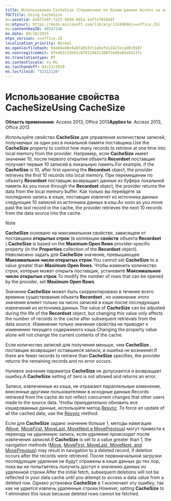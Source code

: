 ```yaml
---
title: Использование CacheSize (Справочник по базам данных Access на компьютере)
TOCTitle: Using CacheSize
ms:assetid: b1677a9f-f22f-9456-0d2a-1ef7cf81bbdf
ms:mtpsurl: https://msdn.microsoft.com/library/JJ249846(v=office.15)
ms:contentKeyID: 48547148
ms.date: 09/18/2015
mtps_version: v=office.15
localization_priority: Normal
ms.openlocfilehash: 94e84ad8c8a87a6537c1abefe12427ecad0c0187
ms.sourcegitcommit: 8fe462c32b91c87911942c188f3445e85a54137c
ms.translationtype: MT
ms.contentlocale: ru-RU
ms.lasthandoff: 04/23/2019
ms.locfileid: "32312126"
---
```

# <a name="using-cachesize"></a><span data-ttu-id="5e718-102">Использование свойства CacheSize</span><span class="sxs-lookup"><span data-stu-id="5e718-102">Using CacheSize</span></span>

<span data-ttu-id="5e718-103">**Область применения**: Access 2013, Office 2013</span><span class="sxs-lookup"><span data-stu-id="5e718-103">**Applies to**: Access 2013, Office 2013</span></span>

<span data-ttu-id="5e718-104">Используйте свойство **CacheSize** для управления количеством записей, получаемых за один раз в локальной памяти поставщика.</span><span class="sxs-lookup"><span data-stu-id="5e718-104">Use the **CacheSize** property to control how many records to retrieve at one time into local memory from the provider.</span></span> <span data-ttu-id="5e718-105">Например, если **CacheSize** имеет значение 10, после первого открытия объекта **Recordset** поставщик получает первые 10 записей в локальную память.</span><span class="sxs-lookup"><span data-stu-id="5e718-105">For example, if the **CacheSize** is 10, after first opening the **Recordset** object, the provider retrieves the first 10 records into local memory.</span></span> <span data-ttu-id="5e718-106">При перемещении по объекту **Recordset** поставщик возвращает данные из буфера локальной памяти.</span><span class="sxs-lookup"><span data-stu-id="5e718-106">As you move through the **Recordset** object, the provider returns the data from the local memory buffer.</span></span> <span data-ttu-id="5e718-107">Как только вы перейдете за последнюю запись в кэше, поставщик извлечет из источника данных следующие 10 записей из источника данных в кэш.</span><span class="sxs-lookup"><span data-stu-id="5e718-107">As soon as you move past the last record in the cache, the provider retrieves the next 10 records from the data source into the cache.</span></span>

> [!NOTE]
> <span data-ttu-id="5e718-108">**CacheSize** основано на максимальном свойстве, зависящем от поставщика **открытых строк** (в коллекции **свойств** объекта **Recordset** ).</span><span class="sxs-lookup"><span data-stu-id="5e718-108">**CacheSize** is based on the **Maximum Open Rows** provider-specific property (in the **Properties** collection of the **Recordset** object).</span></span> <span data-ttu-id="5e718-109">Невозможно задать для **CacheSize** значение, превышающее **Максимальное число открытых строк**.</span><span class="sxs-lookup"><span data-stu-id="5e718-109">You cannot set **CacheSize** to a value greater than **Maximum Open Rows**.</span></span> <span data-ttu-id="5e718-110">Чтобы изменить количество строк, которые может открыть поставщик, установите **Максимальное число открытых строк**.</span><span class="sxs-lookup"><span data-stu-id="5e718-110">To modify the number of rows that can be opened by the provider, set **Maximum Open Rows**.</span></span>

<span data-ttu-id="5e718-111">Значение **CacheSize** может быть скорректировано в течение всего времени существования объекта **Recordset** , но изменение этого значения влияет только на число записей в кэше после последующих извлечений из источника данных.</span><span class="sxs-lookup"><span data-stu-id="5e718-111">The value of **CacheSize** can be adjusted during the life of the **Recordset** object, but changing this value only affects the number of records in the cache after subsequent retrievals from the data source.</span></span> <span data-ttu-id="5e718-112">Изменение только значения свойства не приводит к изменению текущего содержимого кэша.</span><span class="sxs-lookup"><span data-stu-id="5e718-112">Changing the property value alone will not change the current contents of the cache.</span></span>

<span data-ttu-id="5e718-113">Если количество записей для получения меньше, чем **CacheSize** , поставщик возвращает оставшиеся записи, и ошибка не возникнет.</span><span class="sxs-lookup"><span data-stu-id="5e718-113">If there are fewer records to retrieve than **CacheSize** specifies, the provider returns the remaining records and no error occurs.</span></span>

<span data-ttu-id="5e718-114">Нулевое значение параметра **CacheSize** не допускается и возвращает ошибку.</span><span class="sxs-lookup"><span data-stu-id="5e718-114">A **CacheSize** setting of zero is not allowed and returns an error.</span></span>

<span data-ttu-id="5e718-115">Записи, извлеченные из кэша, не отражают параллельные изменения, внесенные другими пользователями в исходные данные.</span><span class="sxs-lookup"><span data-stu-id="5e718-115">Records retrieved from the cache do not reflect concurrent changes that other users made to the source data.</span></span> <span data-ttu-id="5e718-116">Чтобы принудительно обновить все кэшированные данные, используйте метод [Resync](resync-method-ado.md) .</span><span class="sxs-lookup"><span data-stu-id="5e718-116">To force an update of all the cached data, use the [Resync](resync-method-ado.md) method.</span></span>

<span data-ttu-id="5e718-117">Если для **CacheSize** задано значение больше 1, методы навигации ([Move](move-method-ado.md), [MoveFirst, MoveLast, MoveNext и MovePrevious](movefirst-movelast-movenext-and-moveprevious-methods-ado.md)) могут привести к переходу на удаленную запись, если удаление происходит после извлечения записей.</span><span class="sxs-lookup"><span data-stu-id="5e718-117">If **CacheSize** is set to a value greater than 1, the navigation methods ([Move](move-method-ado.md), [MoveFirst, MoveLast, MoveNext, and MovePrevious](movefirst-movelast-movenext-and-moveprevious-methods-ado.md)) may result in navigation to a deleted record, if deletion occurs after the records were retrieved.</span></span> <span data-ttu-id="5e718-118">После первоначальной загрузки последующие удаления не будут отражены в кэше данных до тех пор, пока вы не попытаетесь получить доступ к значению данных из удаленной строки.</span><span class="sxs-lookup"><span data-stu-id="5e718-118">After the initial fetch, subsequent deletions will not be reflected in your data cache until you attempt to access a data value from a deleted row.</span></span> <span data-ttu-id="5e718-119">Однако установка **CacheSize** в 1 исключает эту ошибку, так как не удается извлечь удаленные строки.</span><span class="sxs-lookup"><span data-stu-id="5e718-119">However, setting **CacheSize** to 1 eliminates this issue because deleted rows cannot be fetched.</span></span>

